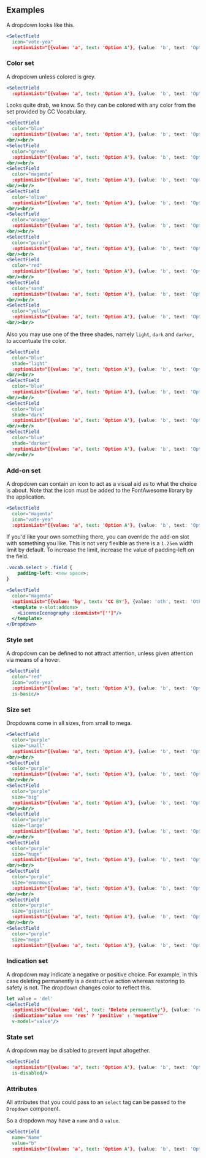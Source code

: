 ## Examples

A dropdown looks like this.

```jsx
<SelectField
  icon="vote-yea"
  :optionList="[{value: 'a', text: 'Option A'}, {value: 'b', text: 'Option B'}]"/>
```

### Color set

A dropdown unless colored is grey.

```jsx
<SelectField
  :optionList="[{value: 'a', text: 'Option A'}, {value: 'b', text: 'Option B'}]"/>
```

Looks quite drab, we know. So they can be colored with any color from the set 
provided by CC Vocabulary.

```jsx
<SelectField
  color="blue"
  :optionList="[{value: 'a', text: 'Option A'}, {value: 'b', text: 'Option B'}]"/>
<br/><br/>
<SelectField
  color="green"
  :optionList="[{value: 'a', text: 'Option A'}, {value: 'b', text: 'Option B'}]"/>
<br/><br/>
<SelectField
  color="magenta"
  :optionList="[{value: 'a', text: 'Option A'}, {value: 'b', text: 'Option B'}]"/>
<br/><br/>
<SelectField
  color="olive"
  :optionList="[{value: 'a', text: 'Option A'}, {value: 'b', text: 'Option B'}]"/>
<br/><br/>
<SelectField
  color="orange"
  :optionList="[{value: 'a', text: 'Option A'}, {value: 'b', text: 'Option B'}]"/>
<br/><br/>
<SelectField
  color="purple"
  :optionList="[{value: 'a', text: 'Option A'}, {value: 'b', text: 'Option B'}]"/>
<br/><br/>
<SelectField
  color="red"
  :optionList="[{value: 'a', text: 'Option A'}, {value: 'b', text: 'Option B'}]"/>
<br/><br/>
<SelectField
  color="sand"
  :optionList="[{value: 'a', text: 'Option A'}, {value: 'b', text: 'Option B'}]"/>
<br/><br/>
<SelectField
  color="yellow"
  :optionList="[{value: 'a', text: 'Option A'}, {value: 'b', text: 'Option B'}]"/>
<br/><br/>
``` 

Also you may use one of the three shades, namely `light`, `dark` and `darker`, 
to accentuate the color.

```jsx
<SelectField
  color="blue"
  shade="light"
  :optionList="[{value: 'a', text: 'Option A'}, {value: 'b', text: 'Option B'}]"/>
<br/><br/>
<SelectField
  color="blue"
  :optionList="[{value: 'a', text: 'Option A'}, {value: 'b', text: 'Option B'}]"/>
<br/><br/>
<SelectField
  color="blue"
  shade="dark"
  :optionList="[{value: 'a', text: 'Option A'}, {value: 'b', text: 'Option B'}]"/>
<br/><br/>
<SelectField
  color="blue"
  shade="darker"
  :optionList="[{value: 'a', text: 'Option A'}, {value: 'b', text: 'Option B'}]"/>
<br/><br/>
```

### Add-on set

A dropdown can contain an icon to act as a visual aid as to what the choice is 
about. Note that the icon must be added to the FontAwesome library by the 
application.

```jsx
<SelectField
  color="magenta"
  icon="vote-yea"
  :optionList="[{value: 'a', text: 'Option A'}, {value: 'b', text: 'Option B'}]"/>
```

If you'd like your own something there, you can override the add-on slot with 
something you like. This is not very flexible as there is a `1.25em` width limit
by default. To increase the limit, increase the value of padding-left on the 
field.

```css
.vocab.select > .field {
    padding-left: <new space>;
}
```

```jsx
<SelectField
  color="magenta"
  :optionList="[{value: 'by', text: 'CC BY'}, {value: 'oth', text: 'Other license'}]">
  <template v-slot:addons>
    <LicenseIconography :iconList="['']"/>
  </template>
</Dropdown>
```

### Style set

A dropdown can be defined to not attract attention, unless given attention via 
means of a hover.

```jsx
<SelectField
  color="red"
  icon="vote-yea"
  :optionList="[{value: 'a', text: 'Option A'}, {value: 'b', text: 'Option B'}]"
  is-basic/>
```


### Size set

Dropdowns come in all sizes, from small to mega.

```jsx
<SelectField
  color="purple"
  size="small"
  :optionList="[{value: 'a', text: 'Option A'}, {value: 'b', text: 'Option B'}]"/>
<br/><br/>
<SelectField
  color="purple"
  :optionList="[{value: 'a', text: 'Option A'}, {value: 'b', text: 'Option B'}]"/>
<br/><br/>
<SelectField
  color="purple"
  size="big"
  :optionList="[{value: 'a', text: 'Option A'}, {value: 'b', text: 'Option B'}]"/>
<br/><br/>
<SelectField
  color="purple"
  size="large"
  :optionList="[{value: 'a', text: 'Option A'}, {value: 'b', text: 'Option B'}]"/>
<br/><br/>
<SelectField
  color="purple"
  size="huge"
  :optionList="[{value: 'a', text: 'Option A'}, {value: 'b', text: 'Option B'}]"/>
<br/><br/>
<SelectField
  color="purple"
  size="enormous"
  :optionList="[{value: 'a', text: 'Option A'}, {value: 'b', text: 'Option B'}]"/>
<br/><br/>
<SelectField
  color="purple"
  size="gigantic"
  :optionList="[{value: 'a', text: 'Option A'}, {value: 'b', text: 'Option B'}]"/>
<br/><br/>
<SelectField
  color="purple"
  size="mega"
  :optionList="[{value: 'a', text: 'Option A'}, {value: 'b', text: 'Option B'}]"/>
```

### Indication set

A dropdown may indicate a negative or positive choice. For example, in this case
deleting permanently is a destructive action whereas restoring to safety is not.
The dropdown changes color to reflect this.

```jsx
let value = 'del'
<SelectField
  :optionList="[{value: 'del', text: 'Delete permanently'}, {value: 'res', text: 'Restore to safety'}]"
  :indication="value === 'res' ? 'positive' : 'negative'"
  v-model="value"/>
```

### State set

A dropdown may be disabled to prevent input altogether.

```jsx
<SelectField
  :optionList="[{value: 'a', text: 'Option A'}, {value: 'b', text: 'Option B'}]"
  is-disabled/>
```

### Attributes

All attributes that you could pass to an `select` tag can be passed to the 
`Dropdown` component.

So a dropdown may have a `name` and a `value`.

```jsx
<SelectField
  name="Name"
  value="b"
  :optionList="[{value: 'a', text: 'Option A'}, {value: 'b', text: 'Option B'}]"/>
```
